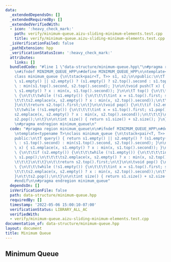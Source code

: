 ```yaml
---
data:
  _extendedDependsOn: []
  _extendedRequiredBy: []
  _extendedVerifiedWith:
  - icon: ':heavy_check_mark:'
    path: verify/minimum-queue.aizu-sliding-minimum-elements.test.cpp
    title: verify/minimum-queue.aizu-sliding-minimum-elements.test.cpp
  _isVerificationFailed: false
  _pathExtension: hpp
  _verificationStatusIcon: ':heavy_check_mark:'
  attributes:
    links: []
  bundledCode: "#line 1 \"data-structure/minimum-queue.hpp\"\n#pragma region minimum_queue\n\
    \n#ifndef MINIMUM_QUEUE_HPP\n#define MINIMUM_QUEUE_HPP\n\ntemplate<typename T>\n\
    class minimum_queue {\n\tstack<pair<T, T>> s1, s2;\n\npublic:\n\tT query() { return\
    \ s1.empty() || s2.empty() ? (s1.empty() ? s2.top().second : s1.top().second)\
    \ : min(s1.top().second, s2.top().second); }\n\n\tvoid push(T x) { s1.emplace(x,\
    \ s1.empty() ? x : min(x, s1.top().second)); }\n\n\tT top() {\n\t\tif (s2.empty())\
    \ {\n\t\t\twhile (!s1.empty()) {\n\t\t\t\tint x = s1.top().first; s1.pop();\n\t\
    \t\t\ts2.emplace(x, s2.empty() ? x : min(x, s2.top().second));\n\t\t\t}\n\t\t\
    }\n\t\treturn s2.top().first;\n\t}\n\n\tvoid pop() {\n\t\tif (s2.empty()) {\n\t\
    \t\twhile (!s1.empty()) {\n\t\t\t\tint x = s1.top().first; s1.pop();\n\t\t\t\t\
    s2.emplace(x, s2.empty() ? x : min(x, s2.top().second));\n\t\t\t}\n\t\t}\n\t\t\
    s2.pop();\n\t}\n\n\tint size() { return s1.size() + s2.size(); }\n};\n\n#endif\n\
    \n#pragma endregion minimum_queue\n"
  code: "#pragma region minimum_queue\n\n#ifndef MINIMUM_QUEUE_HPP\n#define MINIMUM_QUEUE_HPP\n\
    \ntemplate<typename T>\nclass minimum_queue {\n\tstack<pair<T, T>> s1, s2;\n\n\
    public:\n\tT query() { return s1.empty() || s2.empty() ? (s1.empty() ? s2.top().second\
    \ : s1.top().second) : min(s1.top().second, s2.top().second); }\n\n\tvoid push(T\
    \ x) { s1.emplace(x, s1.empty() ? x : min(x, s1.top().second)); }\n\n\tT top()\
    \ {\n\t\tif (s2.empty()) {\n\t\t\twhile (!s1.empty()) {\n\t\t\t\tint x = s1.top().first;\
    \ s1.pop();\n\t\t\t\ts2.emplace(x, s2.empty() ? x : min(x, s2.top().second));\n\
    \t\t\t}\n\t\t}\n\t\treturn s2.top().first;\n\t}\n\n\tvoid pop() {\n\t\tif (s2.empty())\
    \ {\n\t\t\twhile (!s1.empty()) {\n\t\t\t\tint x = s1.top().first; s1.pop();\n\t\
    \t\t\ts2.emplace(x, s2.empty() ? x : min(x, s2.top().second));\n\t\t\t}\n\t\t\
    }\n\t\ts2.pop();\n\t}\n\n\tint size() { return s1.size() + s2.size(); }\n};\n\n\
    #endif\n\n#pragma endregion minimum_queue"
  dependsOn: []
  isVerificationFile: false
  path: data-structure/minimum-queue.hpp
  requiredBy: []
  timestamp: '2022-05-06 15:00:10-07:00'
  verificationStatus: LIBRARY_ALL_AC
  verifiedWith:
  - verify/minimum-queue.aizu-sliding-minimum-elements.test.cpp
documentation_of: data-structure/minimum-queue.hpp
layout: document
title: Minimum Queue
---
```


## Minimum Queue